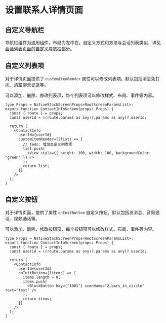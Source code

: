 # 设置联系人详情页面

## 自定义导航栏

导航栏组件为通用组件，布局为左中右。自定义方式和方法与会话列表类似，详见[会话列表页面的自定义导航栏部分](chatuikit_conversation.html#自定义导航栏)。

## 自定义列表项

对于详情页面提供了 `customItemRender` 属性可以修改列表项。默认包括消息免打扰、清空聊天记录等。

可以添加、删除、修改列表项，每个列表项可以修改样式、布局、事件等内容。

```tsx
type Props = NativeStackScreenProps<RootScreenParamsList>;
export function ContactInfoScreen(props: Props) {
  const { route } = props;
  const userId = ((route.params as any)?.params as any)?.userId;

  return (
    <ContactInfo
      userId={userId}
      customItemRender={(list) => {
        // todo: 增加自定义列表项
        list.push(
          <View style={{ height: 100, width: 100, backgroundColor: "green" }} />
        );
        return list;
      }}
    />
  );
}
```

## 自定义按钮

对于详情页面，提供了属性 `onInitButton` 自定义按钮。默认包括发消息、音频通话、视频通话等。

可以添加、删除、修改按钮项，每个按钮项可以修改样式、布局、事件等内容。

```tsx
type Props = NativeStackScreenProps<RootScreenParamsList>;
export function ContactInfoScreen(props: Props) {
  const { route } = props;
  const userId = ((route.params as any)?.params as any)?.userId;

  return (
    <ContactInfo
      userId={userId}
      onInitButton={(items) => {
        items.length = 0;
        items.push(
          <BlockButton key={"1001"} iconName="2_bars_in_circle" text="test" />
        );
        return items;
      }}
    />
  );
}
```
